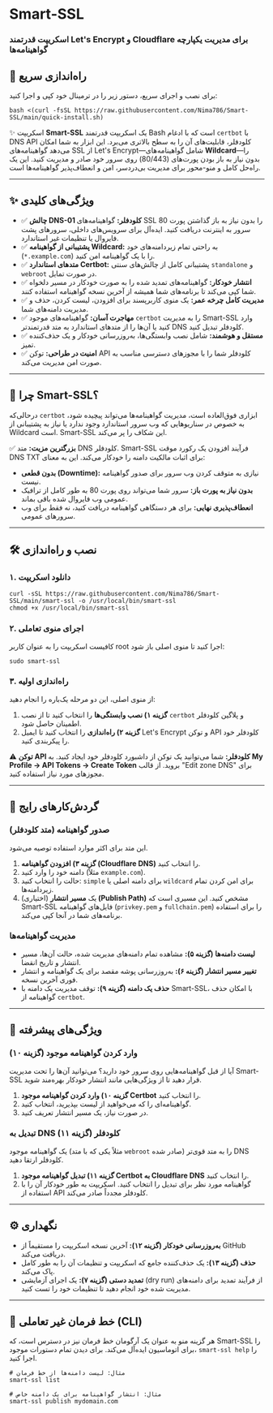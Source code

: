 Smart-SSL
=========

### اسکریپت قدرتمند Let's Encrypt و Cloudflare برای مدیریت یکپارچه گواهینامه‌ها

## 🚀 راه‌اندازی سریع

برای نصب و اجرای سریع، دستور زیر را در ترمینال خود کپی و اجرا کنید:

    bash <(curl -fsSL https://raw.githubusercontent.com/Nima786/Smart-SSL/main/quick-install.sh)

  

✨ اسکریپت **Smart-SSL** یک اسکریپت قدرتمند Bash است که با ادغام `certbot` با DNS API کلودفلر، قابلیت‌های آن را به سطح بالاتری می‌برد. این ابزار به شما امکان می‌دهد گواهینامه‌های SSL از Let's Encrypt—شامل گواهینامه‌های **Wildcard**—را بدون نیاز به باز بودن پورت‌های (80/443) روی سرور خود صادر و مدیریت کنید. این یک راه‌حل کامل و منو-محور برای مدیریت بی‌دردسر، امن و انعطاف‌پذیر گواهینامه‌ها است.

* * *

✨ ویژگی‌های کلیدی
-----------------

*   ✅ **چالش DNS-01 کلودفلر:** گواهینامه‌های SSL را بدون نیاز به باز گذاشتن پورت 80 سرور به اینترنت دریافت کنید. ایده‌آل برای سرویس‌های داخلی، سرورهای پشت فایروال یا تنظیمات غیر استاندارد.
*   ✅ **پشتیبانی از گواهینامه Wildcard:** به راحتی تمام زیردامنه‌های خود (`*.example.com`) را با یک گواهینامه امن کنید.
*   ✅ **متدهای استاندارد Certbot:** پشتیبانی کامل از چالش‌های سنتی `standalone` و `webroot` در صورت تمایل.
*   ✅ **انتشار خودکار:** گواهینامه‌های تمدید شده را به صورت خودکار در مسیر دلخواه شما کپی می‌کند تا برنامه‌های شما همیشه از آخرین نسخه گواهینامه استفاده کنند.
*   ✅ **مدیریت کامل چرخه عمر:** یک منوی کاربرپسند برای افزودن، لیست کردن، حذف و مدیریت دامنه‌های شما.
*   ✅ **مهاجرت آسان:** گواهینامه‌های موجود `certbot` را به مدیریت Smart-SSL وارد کنید یا آن‌ها را از متدهای استاندارد به متد قدرتمندتر DNS کلودفلر تبدیل کنید.
*   ✅ **مستقل و هوشمند:** شامل نصب وابستگی‌ها، به‌روزرسانی خودکار و یک حذف‌کننده تمیز.
*   ✅ **امنیت در طراحی:** توکن API کلودفلر شما را با مجوزهای دسترسی مناسب به صورت امن مدیریت می‌کند.

* * *

🚀 چرا Smart-SSL؟
-----------------

درحالی‌که `certbot` ابزاری فوق‌العاده است، مدیریت گواهینامه‌ها می‌تواند پیچیده شود، به خصوص در سناریوهایی که وب سرور استاندارد وجود ندارد یا نیاز به پشتیبانی از Wildcard است. Smart-SSL این شکاف را پر می‌کند.

✅ **بزرگترین مزیت:** متد DNS کلودفلر. Smart-SSL فرآیند افزودن یک رکورد موقت DNS TXT برای اثبات مالکیت دامنه را خودکار می‌کند. این به معنای:

*   **بدون قطعی (Downtime):** نیازی به متوقف کردن وب سرور برای صدور گواهینامه نیست.
*   **بدون نیاز به پورت باز:** سرور شما می‌تواند روی پورت 80 به طور کامل از ترافیک عمومی وب فایروال شده باقی بماند.
*   **انعطاف‌پذیری نهایی:** برای هر دستگاهی گواهینامه دریافت کنید، نه فقط برای وب سرورهای عمومی.

* * *

🛠️ نصب و راه‌اندازی
--------------------

### ۱. دانلود اسکریپت

    curl -sSL https://raw.githubusercontent.com/Nima786/Smart-SSL/main/smart-ssl -o /usr/local/bin/smart-ssl
    chmod +x /usr/local/bin/smart-ssl

### ۲. اجرای منوی تعاملی

کافیست اسکریپت را به عنوان کاربر root اجرا کنید تا منوی اصلی باز شود:

    sudo smart-ssl

### ۳. راه‌اندازی اولیه

از منوی اصلی، این دو مرحله یک‌باره را انجام دهید:

1.  **گزینه ۱) نصب وابستگی‌ها** را انتخاب کنید تا از نصب `certbot` و پلاگین کلودفلر اطمینان حاصل شود.
2.  **گزینه ۲) راه‌اندازی** را انتخاب کنید تا ایمیل Let's Encrypt و توکن API کلودفلر خود را پیکربندی کنید.

⚠️ **توکن API کلودفلر:** شما می‌توانید یک توکن از داشبورد کلودفلر خود ایجاد کنید. به **My Profile → API Tokens → Create Token** بروید. از قالب "Edit zone DNS" برای مجوزهای مورد نیاز استفاده کنید.

* * *

📖 گردش‌کارهای رایج
-------------------

### صدور گواهینامه (متد کلودفلر)

این متد برای اکثر موارد استفاده توصیه می‌شود.

1.  **گزینه ۳) افزودن گواهینامه (Cloudflare DNS)** را انتخاب کنید.
2.  دامنه خود را وارد کنید (مثلاً `example.com`).
3.  حالت را انتخاب کنید: `simple` برای دامنه اصلی یا `wildcard` برای امن کردن تمام زیردامنه‌ها.
4.  (اختیاری) یک **مسیر انتشار (Publish Path)** مشخص کنید. این مسیری است که Smart-SSL فایل‌های گواهینامه (`privkey.pem` و `fullchain.pem`) را برای استفاده برنامه‌های شما در آنجا کپی می‌کند.

### مدیریت گواهینامه‌ها

*   **لیست دامنه‌ها (گزینه ۵):** مشاهده تمام دامنه‌های مدیریت شده، حالت آن‌ها، مسیر انتشار و تاریخ انقضا.
*   **تغییر مسیر انتشار (گزینه ۶):** به‌روزرسانی پوشه مقصد برای یک گواهینامه و انتشار فوری آخرین نسخه.
*   **حذف یک دامنه (گزینه ۹):** توقف مدیریت یک دامنه با Smart-SSL، با امکان حذف گواهینامه از `certbot`.

* * *

🔮 ویژگی‌های پیشرفته
--------------------

### وارد کردن گواهینامه موجود (گزینه ۱۰)

آیا از قبل گواهینامه‌هایی روی سرور خود دارید؟ می‌توانید آن‌ها را تحت مدیریت Smart-SSL قرار دهید تا از ویژگی‌هایی مانند انتشار خودکار بهره‌مند شوید.

1.  **گزینه ۱۰) وارد کردن گواهینامه موجود Certbot** را انتخاب کنید.
2.  گواهینامه‌ای را که می‌خواهید از لیست بپذیرید، انتخاب کنید.
3.  در صورت نیاز، یک مسیر انتشار تعریف کنید.

### تبدیل به DNS کلودفلر (گزینه ۱۱)

یک گواهینامه موجود (مثلاً یکی که با متد `webroot` صادر شده) را به متد قوی‌تر DNS کلودفلر ارتقا دهید.

1.  **گزینه ۱۱) تبدیل گواهینامه موجود Certbot به Cloudflare DNS** را انتخاب کنید.
2.  گواهینامه مورد نظر برای تبدیل را انتخاب کنید. اسکریپت به طور خودکار آن را با استفاده از API کلودفلر مجدداً صادر می‌کند.

* * *

⚙️ نگهداری
----------

*   **به‌روزرسانی خودکار (گزینه ۱۲):** آخرین نسخه اسکریپت را مستقیماً از GitHub دریافت می‌کند.
*   **حذف (گزینه ۱۳):** یک حذف‌کننده جامع که اسکریپت و تنظیمات آن را به طور کامل پاک می‌کند.
*   **تمدید دستی (گزینه ۷):** یک اجرای آزمایشی (dry run) از فرآیند تمدید برای دامنه‌های مدیریت شده خود انجام دهید تا تنظیمات خود را تست کنید.

* * *

🤖 خط فرمان غیر تعاملی (CLI)
----------------------------

هر گزینه منو به عنوان یک آرگومان خط فرمان نیز در دسترس است، که Smart-SSL را برای اتوماسیون ایده‌آل می‌کند. برای دیدن تمام دستورات موجود، `smart-ssl help` را اجرا کنید.

    # مثال: لیست دامنه‌ها از خط فرمان
    smart-ssl list
    
    # مثال: انتشار گواهینامه برای یک دامنه خاص
    smart-ssl publish mydomain.com
